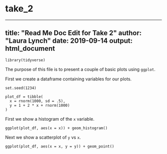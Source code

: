 # take_2

---
title: "Read Me Doc Edit for Take 2"
author: "Laura Lynch"
date: 2019-09-14
output: html_document
---

```{r setup, include = FALSE}
library(tidyverse)
```

The purpose of this file is to present a couple of basic plots using `ggplot`.

First we create a dataframe containing variables for our plots.

```{r df_create}
set.seed(1234)

plot_df = tibble(
  x = rnorm(1000, sd = .5),
  y = 1 + 2 * x + rnorm(1000)
)
```

First we show a histogram of the `x` variable.

```{r x_hist}
ggplot(plot_df, aes(x = x)) + geom_histogram()
```

Next we show a scatterplot of `y` vs `x`. 

```{r yx_scatter}
ggplot(plot_df, aes(x = x, y = y)) + geom_point()
```
